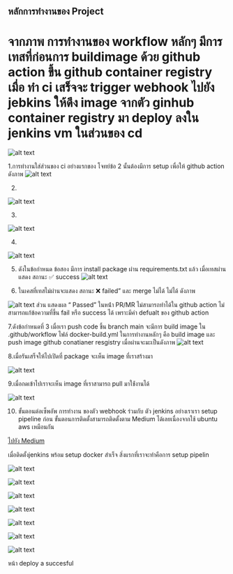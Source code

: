 ## หลักการทำงานของ Project
# จากภาพ การทำงานของ workflow  หลักๆ  มีการเทสที่ก่อนการ buildimage ด้วย github action ขึ้น github container  registry เมื่อ ทำ ci เสร็จจะ  trigger webhook ไปยัง jebkins ให้ดึง  image จากตัว  ginhub container registry มา deploy ลงใน jenkins vm ในส่วนของ cd 
![alt text](image.png)

1.การทำงานใส่ส่วนของ ci  อย่างแรกของ โจทย์ข้อ 2  นั้นต้องมีการ setup เพื่อให้ github action ดังภาพ 
![alt text](image-1.png)

2.

![alt text](image-2.png)

3.
![alt text](image-3.png)

4.
![alt text](image-4.png)

5. ดังในข้อกำหนด ข้อสอง มีการ install package ผ่าน requirements.txt แล้ว เมื่อเทสผ่าน แสดง สถานะ
✅ success
![alt text](image.png)

6. ในเคสที่เทสไม่ผ่านจะแสดง สถานะ ❌ failed” และ merge ไม่ได้ ไม่ได้ ดังภาพ

![alt text](image-5.png)
ส่วน แสดงผล “ Passed” ในหน้ํา PR/MR ไม่สามารถทำได้ใน github action ไม่สามารถแก้ข้อความที่ขึ้น  fail หรือ success ได้ เพราะมีคำ defualt ของ github action


7.ดังข้อกำหนดที่  3  เมื่อเรา push code  ขึ้น  branch main จะมีการ   build  image ใน .github/workflow ไฟล์ docker-build.yml ในการทำงานหลักๆ คือ build image และ push image github conatianer resgistry เมื่อผ่านจะมะเป็นดังภาพ
![alt text](image-6.png)

8.เมื่อรันเสร็จให้ไปเปิดที่ package จะเห็น image  ที่เราสร้างมา 

![alt text](image-7.png)

9.เมื่อกดเข้าไปเราจะเห็น image ที่เราสามารถ pull มาใช้่งานได้

![alt text](image-8.png)

10. ขั้นตอนต่อเซ็พอัพ การทำงาน ของตัว   webhook ร่วมกับ  ตัว jenkins อย่างเราเรา setup pipeline ก่อน
ขั้นตอนการติดตั้งสามารถติดตั้งตาม Medium  ได้เลยเนื่องจากใช้ ubuntu aws เหมือนกัน

[ไปยัง Medium](https://medium.com/@nutthapong.ka1998/%E0%B8%84%E0%B8%B9%E0%B9%88%E0%B8%A1%E0%B8%B7%E0%B8%AD%E0%B8%81%E0%B8%B2%E0%B8%A3%E0%B8%95%E0%B8%B4%E0%B8%94%E0%B8%95%E0%B8%B1%E0%B9%89%E0%B8%87-docker-%E0%B8%81%E0%B8%B1%E0%B8%9A-jenkins-%E0%B9%83%E0%B8%99-ubuntu-24-04-%E0%B9%83%E0%B8%AB%E0%B9%89-jenkins-%E0%B8%AA%E0%B8%B2%E0%B8%A1%E0%B8%B2%E0%B8%A3%E0%B8%96%E0%B9%83%E0%B8%8A%E0%B9%89-docker-%E0%B9%84%E0%B8%94%E0%B9%89%E0%B9%83%E0%B8%99-aws-ec2-45dc61a897b7)

เมื่อติดตั้งjenkins พร้อม setup docker สำเร็จ สิ่งแรกที่เราจะทำคือการ setup pipelin

![alt text](image-9.png)

![alt text](image-10.png)


![alt text](image-11.png)


![alt text](image-12.png)


![alt text](image-13.png)


![alt text](image-14.png)

![alt text](image-15.png)


หน้า deploy a succesful

